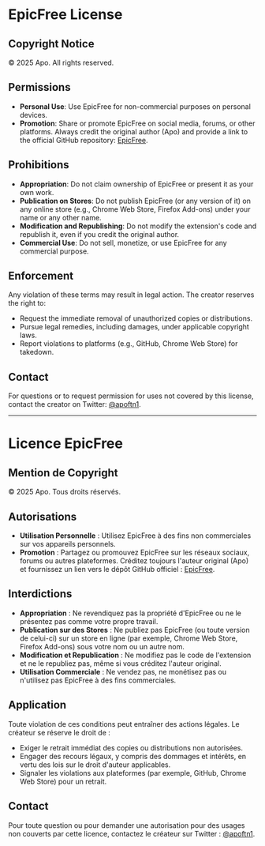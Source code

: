 # EpicFree License

## Copyright Notice
© 2025 Apo. All rights reserved.

## Permissions
- **Personal Use**: Use EpicFree for non-commercial purposes on personal devices.
- **Promotion**: Share or promote EpicFree on social media, forums, or other platforms. Always credit the original author (Apo) and provide a link to the official GitHub repository: [EpicFree](https://github.com/apolololo/EpicFree).

## Prohibitions
- **Appropriation**: Do not claim ownership of EpicFree or present it as your own work.
- **Publication on Stores**: Do not publish EpicFree (or any version of it) on any online store (e.g., Chrome Web Store, Firefox Add-ons) under your name or any other name.
- **Modification and Republishing**: Do not modify the extension's code and republish it, even if you credit the original author.
- **Commercial Use**: Do not sell, monetize, or use EpicFree for any commercial purpose.

## Enforcement
Any violation of these terms may result in legal action. The creator reserves the right to:
- Request the immediate removal of unauthorized copies or distributions.
- Pursue legal remedies, including damages, under applicable copyright laws.
- Report violations to platforms (e.g., GitHub, Chrome Web Store) for takedown.

## Contact
For questions or to request permission for uses not covered by this license, contact the creator on Twitter: [@apoftn1](https://x.com/apoftn1).

---

# Licence EpicFree

## Mention de Copyright
© 2025 Apo. Tous droits réservés.

## Autorisations
- **Utilisation Personnelle** : Utilisez EpicFree à des fins non commerciales sur vos appareils personnels.
- **Promotion** : Partagez ou promouvez EpicFree sur les réseaux sociaux, forums ou autres plateformes. Créditez toujours l'auteur original (Apo) et fournissez un lien vers le dépôt GitHub officiel : [EpicFree](https://github.com/apolololo/EpicFree).

## Interdictions
- **Appropriation** : Ne revendiquez pas la propriété d'EpicFree ou ne le présentez pas comme votre propre travail.
- **Publication sur des Stores** : Ne publiez pas EpicFree (ou toute version de celui-ci) sur un store en ligne (par exemple, Chrome Web Store, Firefox Add-ons) sous votre nom ou un autre nom.
- **Modification et Republication** : Ne modifiez pas le code de l'extension et ne le republiez pas, même si vous créditez l'auteur original.
- **Utilisation Commerciale** : Ne vendez pas, ne monétisez pas ou n'utilisez pas EpicFree à des fins commerciales.

## Application
Toute violation de ces conditions peut entraîner des actions légales. Le créateur se réserve le droit de :
- Exiger le retrait immédiat des copies ou distributions non autorisées.
- Engager des recours légaux, y compris des dommages et intérêts, en vertu des lois sur le droit d'auteur applicables.
- Signaler les violations aux plateformes (par exemple, GitHub, Chrome Web Store) pour un retrait.

## Contact
Pour toute question ou pour demander une autorisation pour des usages non couverts par cette licence, contactez le créateur sur Twitter : [@apoftn1](https://x.com/apoftn1).
